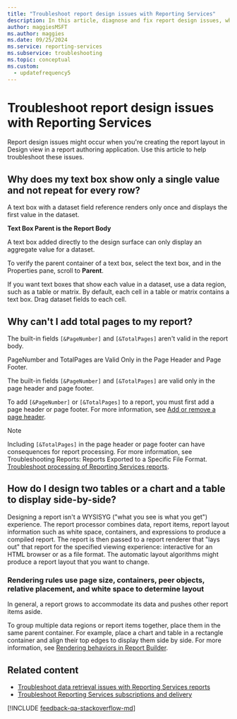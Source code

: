 ```yaml
---
title: "Troubleshoot report design issues with Reporting Services"
description: In this article, diagnose and fix report design issues, which might occur when you create the report layout in Design view in a report authoring application.
author: maggiesMSFT
ms.author: maggies
ms.date: 09/25/2024
ms.service: reporting-services
ms.subservice: troubleshooting
ms.topic: conceptual
ms.custom:
  - updatefrequency5
---
```

# Troubleshoot report design issues with Reporting Services
Report design issues might occur when you're creating the report layout in Design view in a report authoring application. Use this article to help troubleshoot these issues.   
  
## Why does my text box show only a single value and not repeat for every row?  
A text box with a dataset field reference renders only once and displays the first value in the dataset.   
  
**Text Box Parent is the Report Body**  
  
  
A text box added directly to the design surface can only display an aggregate value for a dataset.  
  
To verify the parent container of a text box, select the text box, and in the Properties pane, scroll to **Parent**.   
  
If you want text boxes that show each value in a dataset, use a data region, such as a table or matrix. By default, each cell in a table or matrix contains a text box. Drag dataset fields to each cell.   
  
## Why can't I add total pages to my report?  
The built-in fields `[&PageNumber]` and `[&TotalPages]` aren't valid in the report body.   
  
PageNumber and TotalPages are Valid Only in the Page Header and Page Footer.  
  
  
The built-in fields `[&PageNumber]` and `[&TotalPages]` are valid only in the page header and page footer.   
  
To add `[&PageNumber]` or `[&TotalPages]` to a report, you must first add a page header or page footer. For more information, see [Add or remove a page header](../../reporting-services/report-design/add-or-remove-a-page-header-or-footer-report-builder-and-ssrs.md).  
  
> [!NOTE]  
> Including `[&TotalPages]` in the page header or page footer can have consequences for report processing. For more information, see Troubleshooting Reports: Reports Exported to a Specific File Format.  
[Troubleshoot processing of Reporting Services reports](../../reporting-services/troubleshooting/troubleshoot-processing-of-reporting-services-reports.md).  
  
## How do I design two tables or a chart and a table to display side-by-side?  
Designing a report isn't a WYSISYG ("what you see is what you get") experience. The report processor combines data, report items, report layout information such as white space, containers, and expressions to produce a compiled report. The report is then passed to a report renderer that "lays out" that report for the specified viewing experience: interactive for an HTML browser or as a file format. The automatic layout algorithms might produce a report layout that you want to change.   
  
### Rendering rules use page size, containers, peer objects, relative placement, and white space to determine layout  
In general, a report grows to accommodate its data and pushes other report items aside.   
  
To group multiple data regions or report items together, place them in the same parent container. For example, place a chart and table in a rectangle container and align their top edges to display them side by side. For more information, see [Rendering behaviors in Report Builder](../../reporting-services/report-design/rendering-behaviors-report-builder-and-ssrs.md).  
  
## Related content

- [Troubleshoot data retrieval issues with Reporting Services reports](../../reporting-services/troubleshooting/troubleshoot-data-retrieval-issues-with-reporting-services-reports.md)
- [Troubleshoot Reporting Services subscriptions and delivery](../../reporting-services/troubleshooting/troubleshoot-reporting-services-subscriptions-and-delivery.md)

[!INCLUDE [feedback-qa-stackoverflow-md](../../includes/feedback-qa-stackoverflow-md.md)]
